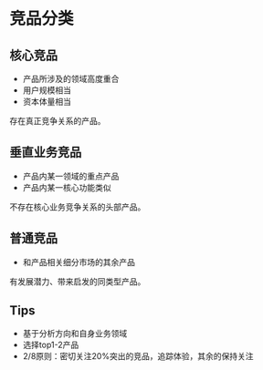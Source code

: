 # 竞品分类
## 核心竞品
- 产品所涉及的领域高度重合
- 用户规模相当
- 资本体量相当

存在真正竞争关系的产品。
## 垂直业务竞品
- 产品内某一领域的重点产品
- 产品内某一核心功能类似

不存在核心业务竞争关系的头部产品。
## 普通竞品
- 和产品相关细分市场的其余产品

有发展潜力、带来启发的同类型产品。
## Tips
- 基于分析方向和自身业务领域
- 选择top1-2产品
- 2/8原则：密切关注20%突出的竞品，追踪体验，其余的保持关注